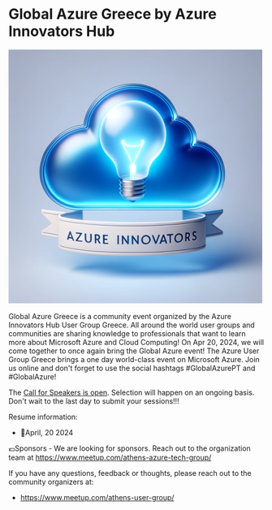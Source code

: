 # Global Azure Greece by Azure Innovators Hub

![Community title](azureinnovatorshub.png)

Global Azure Greece is a community event organized by the Azure Innovators Hub User Group Greece.
All around the world user groups and communities are sharing knowledge to professionals that want to learn more about Microsoft Azure and Cloud Computing!
On Apr 20, 2024, we will come together to once again bring the Global Azure event! The Azure User Group Greece brings a one day world-class event on Microsoft Azure. Join us online and don't forget to use the social hashtags #GlobalAzurePT and #GlobalAzure!


The [Call for Speakers is open](https://sessionize.com/global-azure-greece-2024/). Selection will happen on an ongoing basis. Don't wait to the last day to submit your sessions!!! 


Resume information:
* 📅April, 20 2024

💶Sponsors - We are looking for sponsors. Reach out to the organization team at https://www.meetup.com/athens-azure-tech-group/

If you have any questions, feedback or thoughts, please reach out to the community organizers at:
* https://www.meetup.com/athens-user-group/
	

